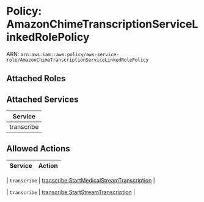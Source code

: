 # Policy: AmazonChimeTranscriptionServiceLinkedRolePolicy

ARN: `arn:aws:iam::aws:policy/aws-service-role/AmazonChimeTranscriptionServiceLinkedRolePolicy`

## Attached Roles

## Attached Services

| Service |
|---------|
| transcribe |

## Allowed Actions

| Service | Action |
|:-------:|--------|

| `transcribe` | [transcribe:StartMedicalStreamTranscription](../actions.md#transcribe:startmedicalstreamtranscription) |

| `transcribe` | [transcribe:StartStreamTranscription](../actions.md#transcribe:startstreamtranscription) |
